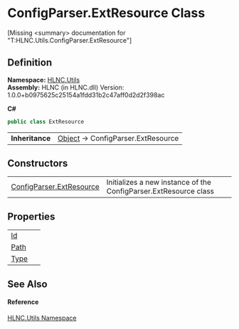 # ConfigParser.ExtResource Class


\[Missing &lt;summary&gt; documentation for "T:HLNC.Utils.ConfigParser.ExtResource"\]



## Definition
**Namespace:** <a href="N_HLNC_Utils">HLNC.Utils</a>  
**Assembly:** HLNC (in HLNC.dll) Version: 1.0.0+b0975625c25154a1fdd31b2c47aff0d2d2f398ac

**C#**
``` C#
public class ExtResource
```

<table><tr><td><strong>Inheritance</strong></td><td><a href="https://learn.microsoft.com/dotnet/api/system.object" target="_blank" rel="noopener noreferrer">Object</a>  →  ConfigParser.ExtResource</td></tr>
</table>



## Constructors
<table>
<tr>
<td><a href="M_HLNC_Utils_ConfigParser_ExtResource__ctor">ConfigParser.ExtResource</a></td>
<td>Initializes a new instance of the ConfigParser.ExtResource class</td></tr>
</table>

## Properties
<table>
<tr>
<td><a href="P_HLNC_Utils_ConfigParser_ExtResource_Id">Id</a></td>
<td> </td></tr>
<tr>
<td><a href="P_HLNC_Utils_ConfigParser_ExtResource_Path">Path</a></td>
<td> </td></tr>
<tr>
<td><a href="P_HLNC_Utils_ConfigParser_ExtResource_Type">Type</a></td>
<td> </td></tr>
</table>

## See Also


#### Reference
<a href="N_HLNC_Utils">HLNC.Utils Namespace</a>  
